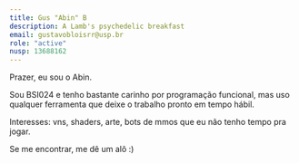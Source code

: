 ```yaml
---
title: Gus "Abin" B
description: A Lamb's psychedelic breakfast
email: gustavobloisrr@usp.br
role: "active"
nusp: 13688162
---
```


Prazer, eu sou o Abin.

Sou BSI024 e tenho bastante carinho por programação funcional, mas uso qualquer ferramenta que deixe o trabalho pronto em tempo hábil.

Interesses: vns, shaders, arte, bots de mmos que eu não tenho tempo pra jogar.

Se me encontrar, me dê um alô :)

